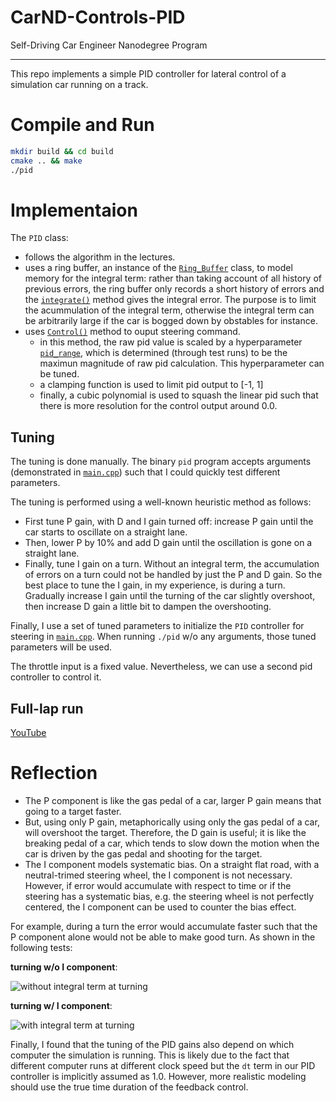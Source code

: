 # CarND-Controls-PID
Self-Driving Car Engineer Nanodegree Program

---

This repo implements a simple PID controller for lateral control of a simulation car running on a track.

# Compile and Run
```bash
mkdir build && cd build
cmake .. && make
./pid
```

# Implementaion

The `PID` class:
* follows the algorithm in the lectures.
* uses a ring buffer, an instance of the [`Ring_Buffer`](https://github.com/bo-rc/CarND-PID-Control-Project/blob/master/src/ring_buffer.h#L5) class, to model memory for the integral term: rather than taking account of all history of previous errors, the ring buffer only records a short history of errors and the [`integrate()`](https://github.com/bo-rc/CarND-PID-Control-Project/blob/master/src/ring_buffer.cpp#L17) method gives the integral error. The purpose is to limit the acummulation of the integral term, otherwise the integral term can be arbitrarily large if the car is bogged down by obstables for instance.
* uses [`Control()`](https://github.com/bo-rc/CarND-PID-Control-Project/blob/master/src/PID.cpp#L53) method to ouput steering command.
  * in this method, the raw pid value is scaled by a hyperparameter [`pid_range`](https://github.com/bo-rc/CarND-PID-Control-Project/blob/master/src/PID.cpp#L9), which is determined (through test runs) to be the maximun magnitude of raw pid calculation. This hyperparameter can be tuned.
  * a clamping function is used to limit pid output to [-1, 1]
  * finally, a cubic polynomial is used to squash the linear pid such that there is more resolution for the control output around 0.0.

## Tuning
The tuning is done manually. The binary `pid` program accepts arguments (demonstrated in [`main.cpp`](https://github.com/bo-rc/CarND-PID-Control-Project/blob/master/src/main.cpp#L38)) such that I could quickly test different parameters.

The tuning is performed using a well-known heuristic method as follows:
* First tune P gain, with D and I gain turned off: increase P gain until the car starts to oscillate on a straight lane.
* Then, lower P by 10% and add D gain until the oscillation is gone on a straight lane.
* Finally, tune I gain on a turn. Without an integral term, the accumulation of errors on a turn could not be handled by just the P and D gain. So the best place to tune the I gain, in my experience, is during a turn. Gradually increase I gain until the turning of the car slightly overshoot, then increase D gain a little bit to dampen the overshooting.

Finally, I use a set of tuned parameters to initialize the `PID` controller for steering in [`main.cpp`](https://github.com/bo-rc/CarND-PID-Control-Project/blob/master/src/main.cpp#L40). When running `./pid` w/o any arguments, those tuned parameters will be used.

The throttle input is a fixed value. Nevertheless, we can use a second pid controller to control it.

## Full-lap run
[YouTube](https://youtu.be/7HRzkOmXJs0)


# Reflection

* The P component is like the gas pedal of a car, larger P gain means that going to a target faster. 
* But, using only P gain, metaphorically using only the gas pedal of a car, will overshoot the target. Therefore, the D gain is useful; it is like the breaking pedal of a car, which tends to slow down the motion when the car is driven by the gas pedal and shooting for the target. 
* The I component models systematic bias. On a straight flat road, with a neutral-trimed steering wheel, the I component is not necessary. However, if error would accumulate with respect to time or if the steering has a systematic bias, e.g. the steering wheel is not perfectly centered, the I component can be used to counter the bias effect.

For example, during a turn the error would accumulate faster such that the P component alone would not be able to make good turn. As shown in the following tests:

__turning w/o I component__:

![without integral term at turning](pid-without-integrate.gif)

__turning w/ I component__:

![with integral term at turning](pid-with-integrate.gif)

Finally, I found that the tuning of the PID gains also depend on which computer the simulation is running. This is likely due to the fact that different computer runs at different clock speed but the `dt` term in our PID controller is implicitly assumed as 1.0. However, more realistic modeling should use the true time duration of the feedback control.
